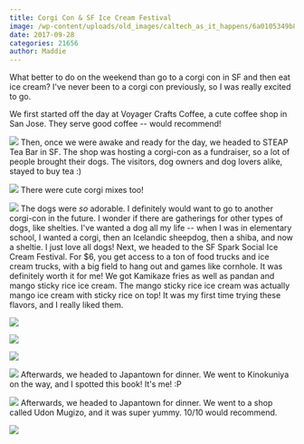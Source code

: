 ```yaml
---
title: Corgi Con & SF Ice Cream Festival
image: /wp-content/uploads/old_images/caltech_as_it_happens/6a0105349b8251970b01bb09c31212970d.jpg
date: 2017-09-28
categories: 21656
author: Maddie
---
```


What better to do on the weekend than go to a corgi con in SF and then eat ice cream? I've never been to a corgi con previously, so I was really excited to go.

We first started off the day at Voyager Crafts Coffee, a cute coffee shop in San Jose. They serve good coffee -- would recommend!

![](/old_images/caltech_as_it_happens/6a0105349b8251970b01b7c91fe3ff970b.jpg)
Then, once we were awake and ready for the day, we headed to STEAP Tea Bar in SF. The shop was hosting a corgi-con as a fundraiser, so a lot of people brought their dogs. The visitors, dog owners and dog lovers alike, stayed to buy tea :)


![](/old_images/caltech_as_it_happens/6a0105349b8251970b01b7c91fe3eb970b.jpg)
There were cute corgi mixes too!


![](/old_images/caltech_as_it_happens/6a0105349b8251970b01bb09c31209970d.jpg)
The dogs were *so* adorable. I definitely would want to go to another corgi-con in the future. I wonder if there are gatherings for other types of dogs, like shelties. I've wanted a dog all my life -- when I was in elementary school, I wanted a corgi, then an Icelandic sheepdog, then a shiba, and now a sheltie. I just love all dogs!
Next, we headed to the SF Spark Social Ice Cream Festival. For $6, you get access to a ton of food trucks and ice cream trucks, with a big field to hang out and games like cornhole. It was definitely worth it for me!
We got Kamikaze fries as well as pandan and mango sticky rice ice cream. The mango sticky rice ice cream was actually mango ice cream with sticky rice on top! It was my first time trying these flavors, and I really liked them.


![](/old_images/caltech_as_it_happens/6a0105349b8251970b01b8d2aa38a6970c.jpg)

![](/old_images/caltech_as_it_happens/6a0105349b8251970b01bb09c3f2a2970d.jpg)

![](/old_images/caltech_as_it_happens/6a0105349b8251970b01b7c91fe41e970b.jpg)

![](/old_images/caltech_as_it_happens/6a0105349b8251970b01b7c91fe423970b.jpg)
Afterwards, we headed to Japantown for dinner. We went to Kinokuniya on the way, and I spotted this book! It's me! :P


![](/old_images/6a01b8d28f2857970c01b8d2ab1721970c-pi.jpg)
Afterwards, we headed to Japantown for dinner. We went to a shop called Udon Mugizo, and it was super yummy. 10/10 would recommend.


![](/old_images/caltech_as_it_happens/6a0105349b8251970b01b7c920c271970b.jpg)
